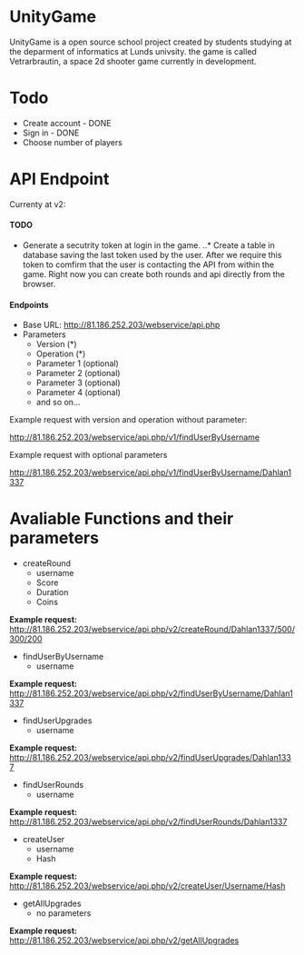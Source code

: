 # UnityGame

UnityGame is a open source school project created by students studying at the deparment of informatics at Lunds univsity. the game is called Vetrarbrautin, a space 2d shooter game currently in development.


# Todo
* Create account - DONE
* Sign in - DONE
* Choose number of players

# API Endpoint

Currenty at v2:
#### TODO
* Generate a secutrity token at login in the game.
..* Create a table in database saving the last token used by the user. After we require this token to comfirm that the user is contacting the API from within the game. Right now you can create both rounds and api directly from the browser.
#### Endpoints

 - Base URL: http://81.186.252.203/webservice/api.php
 - Parameters
    - Version (*)
    - Operation (*)
    - Parameter 1 (optional)
    - Parameter 2 (optional)
    - Parameter 3 (optional)
    - Parameter 4 (optional)
    - and so on...
    
Example request with version and operation without parameter: 

http://81.186.252.203/webservice/api.php/v1/findUserByUsername

Example request with optional parameters

http://81.186.252.203/webservice/api.php/v1/findUserByUsername/Dahlan1337

# Avaliable Functions and their parameters
- createRound
     - username
     - Score
     - Duration
     - Coins
     
<b>Example request: </b>http://81.186.252.203/webservice/api.php/v2/createRound/Dahlan1337/500/300/200

- findUserByUsername
     - username
     
<b>Example request: </b>http://81.186.252.203/webservice/api.php/v2/findUserByUsername/Dahlan1337

- findUserUpgrades
     - username
     
<b>Example request: </b>http://81.186.252.203/webservice/api.php/v2/findUserUpgrades/Dahlan1337

- findUserRounds
     - username
     
<b>Example request: </b>http://81.186.252.203/webservice/api.php/v2/findUserRounds/Dahlan1337

- createUser
     - username
     - Hash
  
<b>Example request: </b>http://81.186.252.203/webservice/api.php/v2/createUser/Username/Hash

- getAllUpgrades
   - no parameters
   
 <b>Example request: </b>http://81.186.252.203/webservice/api.php/v2/getAllUpgrades
